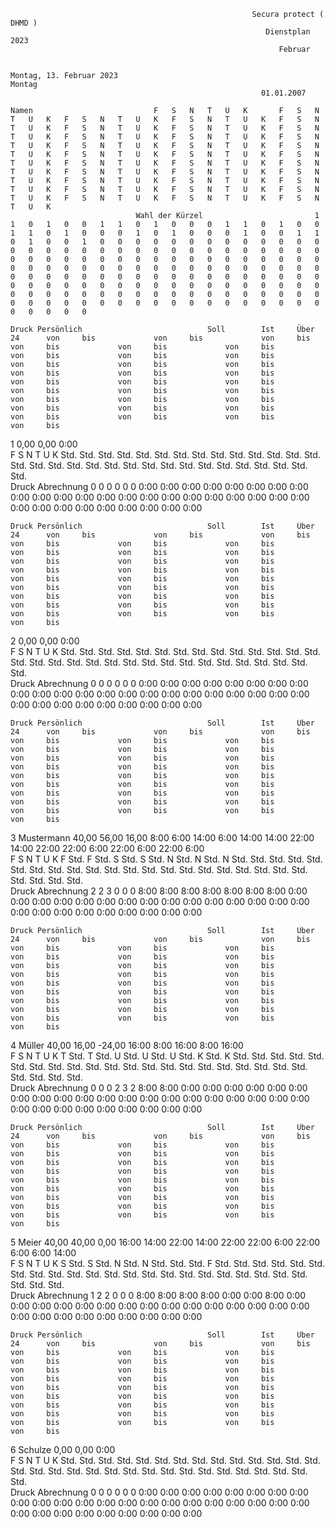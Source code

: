                                                           Secura protect ( DHMD )
                                                             Dienstplan 2023
                                                                Februar 
          
																																																																																																																																																																																																																																
	Montag, 13. Februar 2023														Montag																																																																																																																																																																																																																	
															01.01.2007																																																																																																																																																																																																																	
																																																																																																																																																																																																																																
	Namen							F	S	N	T	U	K		F	S	N	T	U	K	F	S	N	T	U	K	F	S	N	T	U	K	F	S	N	T	U	K	F	S	N	T	U	K	F	S	N	T	U	K	F	S	N	T	U	K	F	S	N	T	U	K	F	S	N	T	U	K	F	S	N	T	U	K	F	S	N	T	U	K	F	S	N	T	U	K	F	S	N	T	U	K	F	S	N	T	U	K	F	S	N	T	U	K	F	S	N	T	U	K	F	S	N	T	U	K	F	S	N	T	U	K	F	S	N	T	U	K	F	S	N	T	U	K	F	S	N	T	U	K	F	S	N	T	U	K	F	S	N	T	U	K	F	S	N	T	U	K	F	S	N	T	U	K	F	S	N	T	U	K	F	S	N	T	U	K	F	S	N	T	U	K	F	S	N	T	U	K	F	S	N	T	U	K	F	S	N	T	U	K																								
								Wahl der Kürzel							1	1	0	1	0	0	1	1	0	1	0	0	0	1	1	0	1	0	0	1	1	0	1	0	0	0	1	0	1	0	0	0	1	0	0	1	1	0	1	0	0	1	0	0	0	0	0	0	0	0	0	0	0	0	0	0	0	0	0	0	0	0	0	0	0	0	0	0	0	0	0	0	0	0	0	0	0	0	0	0	0	0	0	0	0	0	0	0	0	0	0	0	0	0	0	0	0	0	0	0	0	0	0	0	0	0	0	0	0	0	0	0	0	0	0	0	0	0	0	0	0	0	0	0	0	0	0	0	0	0	0	0	0	0	0	0	0	0	0	0	0	0	0	0	0	0	0	0	0	0	0	0	0	0	0	0	0	0	0	0	0	0	0	0	0	0	0	0	0	0	0	0	0	0	0	0	0	0	0	0	0	0	0	0	0	0																								
																																																																																																																																																																																																																																
	Druck Persönlich							Soll		Ist		Über		24		von		bis				von		bis				von		bis				von		bis				von		bis				von		bis				von		bis				von		bis				von		bis				von		bis				von		bis				von		bis				von		bis				von		bis				von		bis				von		bis				von		bis				von		bis				von		bis				von		bis				von		bis				von		bis				von		bis				von		bis				von		bis				von		bis				von		bis				von		bis				von		bis				von		bis				von		bis																										
1										0,00		0,00		0:00																																																																																																																																																																																																																		
								F	S	N	T	U	K					Std.						Std.						Std.						Std.						Std.						Std.						Std.						Std.						Std.						Std.						Std.						Std.						Std.						Std.						Std.						Std.						Std.						Std.						Std.						Std.						Std.						Std.						Std.						Std.						Std.						Std.						Std.						Std.						Std.						Std.						Std.																										
	Druck Abrechnung							0	0	0	0	0	0					0:00						0:00						0:00						0:00						0:00						0:00						0:00						0:00						0:00						0:00						0:00						0:00						0:00						0:00						0:00						0:00						0:00						0:00						0:00						0:00						0:00						0:00						0:00						0:00						0:00						0:00						0:00						0:00						0:00						0:00						0:00																										
																																																																																																																																																																																																																																
	Druck Persönlich							Soll		Ist		Über		24		von		bis				von		bis				von		bis				von		bis				von		bis				von		bis				von		bis				von		bis				von		bis				von		bis				von		bis				von		bis				von		bis				von		bis				von		bis				von		bis				von		bis				von		bis				von		bis				von		bis				von		bis				von		bis				von		bis				von		bis				von		bis				von		bis				von		bis				von		bis				von		bis				von		bis				von		bis																										
2										0,00		0,00		0:00																																																																																																																																																																																																																		
								F	S	N	T	U	K					Std.						Std.						Std.						Std.						Std.						Std.						Std.						Std.						Std.						Std.						Std.						Std.						Std.						Std.						Std.						Std.						Std.						Std.						Std.						Std.						Std.						Std.						Std.						Std.						Std.						Std.						Std.						Std.						Std.						Std.						Std.																										
	Druck Abrechnung							0	0	0	0	0	0					0:00						0:00						0:00						0:00						0:00						0:00						0:00						0:00						0:00						0:00						0:00						0:00						0:00						0:00						0:00						0:00						0:00						0:00						0:00						0:00						0:00						0:00						0:00						0:00						0:00						0:00						0:00						0:00						0:00						0:00						0:00																										
																																																																																																																																																																																																																																
	Druck Persönlich							Soll		Ist		Über		24		von		bis				von		bis				von		bis				von		bis				von		bis				von		bis				von		bis				von		bis				von		bis				von		bis				von		bis				von		bis				von		bis				von		bis				von		bis				von		bis				von		bis				von		bis				von		bis				von		bis				von		bis				von		bis				von		bis				von		bis				von		bis				von		bis				von		bis				von		bis				von		bis				von		bis				von		bis																										
3	Mustermann							40,00		56,00		16,00		8:00		6:00		14:00				6:00		14:00				14:00		22:00				14:00		22:00				22:00		6:00				22:00		6:00				22:00		6:00																																																																																																																																																																										
								F	S	N	T	U	K			F		Std.				F		Std.				S		Std.				S		Std.				N		Std.				N		Std.				N		Std.						Std.						Std.						Std.						Std.						Std.						Std.						Std.						Std.						Std.						Std.						Std.						Std.						Std.						Std.						Std.						Std.						Std.						Std.						Std.						Std.						Std.						Std.						Std.						Std.																										
	Druck Abrechnung							2	2	3	0	0	0					8:00						8:00						8:00						8:00						8:00						8:00						8:00						0:00						0:00						0:00						0:00						0:00						0:00						0:00						0:00						0:00						0:00						0:00						0:00						0:00						0:00						0:00						0:00						0:00						0:00						0:00						0:00						0:00						0:00						0:00						0:00																										
																																																																																																																																																																																																																																
	Druck Persönlich							Soll		Ist		Über		24		von		bis				von		bis				von		bis				von		bis				von		bis				von		bis				von		bis				von		bis				von		bis				von		bis				von		bis				von		bis				von		bis				von		bis				von		bis				von		bis				von		bis				von		bis				von		bis				von		bis				von		bis				von		bis				von		bis				von		bis				von		bis				von		bis				von		bis				von		bis				von		bis				von		bis				von		bis																										
4	Müller							40,00		16,00		-24,00		16:00		8:00		16:00				8:00		16:00																																																																																																																																																																																																								
								F	S	N	T	U	K			T		Std.				T		Std.				U		Std.				U		Std.				U		Std.				K		Std.				K		Std.						Std.						Std.						Std.						Std.						Std.						Std.						Std.						Std.						Std.						Std.						Std.						Std.						Std.						Std.						Std.						Std.						Std.						Std.						Std.						Std.						Std.						Std.						Std.						Std.																										
	Druck Abrechnung							0	0	0	2	3	2					8:00						8:00						0:00						0:00						0:00						0:00						0:00						0:00						0:00						0:00						0:00						0:00						0:00						0:00						0:00						0:00						0:00						0:00						0:00						0:00						0:00						0:00						0:00						0:00						0:00						0:00						0:00						0:00						0:00						0:00						0:00																										
																																																																																																																																																																																																																																
	Druck Persönlich							Soll		Ist		Über		24		von		bis				von		bis				von		bis				von		bis				von		bis				von		bis				von		bis				von		bis				von		bis				von		bis				von		bis				von		bis				von		bis				von		bis				von		bis				von		bis				von		bis				von		bis				von		bis				von		bis				von		bis				von		bis				von		bis				von		bis				von		bis				von		bis				von		bis				von		bis				von		bis				von		bis				von		bis																										
5	Meier							40,00		40,00		0,00		16:00		14:00		22:00				14:00		22:00				22:00		6:00				22:00		6:00																6:00		14:00																																																																																																																																																																										
								F	S	N	T	U	K			S		Std.				S		Std.				N		Std.				N		Std.						Std.						Std.				F		Std.						Std.						Std.						Std.						Std.						Std.						Std.						Std.						Std.						Std.						Std.						Std.						Std.						Std.						Std.						Std.						Std.						Std.						Std.						Std.						Std.						Std.						Std.						Std.						Std.																										
	Druck Abrechnung							1	2	2	0	0	0					8:00						8:00						8:00						8:00						0:00						0:00						8:00						0:00						0:00						0:00						0:00						0:00						0:00						0:00						0:00						0:00						0:00						0:00						0:00						0:00						0:00						0:00						0:00						0:00						0:00						0:00						0:00						0:00						0:00						0:00						0:00																										
																																																																																																																																																																																																																																
	Druck Persönlich							Soll		Ist		Über		24		von		bis				von		bis				von		bis				von		bis				von		bis				von		bis				von		bis				von		bis				von		bis				von		bis				von		bis				von		bis				von		bis				von		bis				von		bis				von		bis				von		bis				von		bis				von		bis				von		bis				von		bis				von		bis				von		bis				von		bis				von		bis				von		bis				von		bis				von		bis				von		bis				von		bis				von		bis																										
6	Schulze									0,00		0,00		0:00																																																																																																																																																																																																																		
								F	S	N	T	U	K					Std.						Std.						Std.						Std.						Std.						Std.						Std.						Std.						Std.						Std.						Std.						Std.						Std.						Std.						Std.						Std.						Std.						Std.						Std.						Std.						Std.						Std.						Std.						Std.						Std.						Std.						Std.						Std.						Std.						Std.						Std.																										
	Druck Abrechnung							0	0	0	0	0	0					0:00						0:00						0:00						0:00						0:00						0:00						0:00						0:00						0:00						0:00						0:00						0:00						0:00						0:00						0:00						0:00						0:00						0:00						0:00						0:00						0:00						0:00						0:00						0:00						0:00						0:00						0:00						0:00						0:00						0:00						0:00																										
																																																																																																																																																																																																																																
																																																																																																																																																																																																																																
																																																																																																																																																																																																																																
																																																																																																																																																																																																																																
																																																																																																																																																																																																																																
																																																																																																																																																																																																																																
																																																																																																																																																																																																																																
																																																																																																																																																																																																																																
																																																																																																																																																																																																																																
																																																																																																																																																																																																																																
																																																																																																																																																																																																																																
																																																																																																																																																																																																																																
																																																																																																																																																																																																																																
																																																																																																																																																																																																																																
																																																																																																																																																																																																																																
																																																																																																																																																																																																																																
																																																																																																																																																																																																																																
																																																																																																																																																																																																																																
																																																																																																																																																																																																																																
																																																																																																																																																																																																																																
																																																																																																																																																																																																																																
																																																																																																																																																																																																																																
																																																																																																																																																																																																																																
																																																																																																																																																																																																																																
																																																																																																																																																																																																																																
																																																																																																																																																																																																																																
																																																																																																																																																																																																																																
																																																																																																																																																																																																																																
																																																																																																																																																																																																																																
																																																																																																																																																																																																																																
																																																																																																																																																																																																																																
																																																																																																																																																																																																																																
																																																																																																																																																																																																																																
																																																																																																																																																																																																																																
																																																																																																																																																																																																																																
																																																																																																																																																																																																																																
																																																																																																																																																																																																																																
																																																																																																																																																																																																																																
																																																																																																																																																																																																																																
																																																																																																																																																																																																																																
																																																																																																																																																																																																																																
																																																																																																																																																																																																																																
																																																																																																																																																																																																																																
																																																																																																																																																																																																																																
																																																																																																																																																																																																																																
																																																																																																																																																																																																																																
																																																																																																																																																																																																																																
																																																																																																																																																																																																																																
																																																																																																																																																																																																																																
																																																																																																																																																																																																																																
																																																																																																																																																																																																																																
																																																																																																																																																																																																																																
																																																																																																																																																																																																																																
																																																																																																																																																																																																																																
																																																																																																																																																																																																																																
																																																																																																																																																																																																																																
																																																																																																																																																																																																																																
																																																																																																																																																																																																																																
																																																																																																																																																																																																																																
																																																																																																																																																																																																																																
																																																																																																																																																																																																																																
																																																																																																																																																																																																																																
																																																																																																																																																																																																																																
																																																																																																																																																																																																																																
																																																																																																																																																																																																																																
																																																																																																																																																																																																																																
																																																																																																																																																																																																																																
																																																																																																																																																																																																																																
																																																																																																																																																																																																																																
																																																																																																																																																																																																																																
																																																																																																																																																																																																																																
																																																																																																																																																																																																																																
																																																																																																																																																																																																																																
																																																																																																																																																																																																																																
																																																																																																																																																																																																																																
																																																																																																																																																																																																																																
																																																																																																																																																																																																																																
																																																																																																																																																																																																																																
																																																																																																																																																																																																																																
																																																																																																																																																																																																																																
																																																																																																																																																																																																																																
																																																																																																																																																																																																																																
																																																																																																																																																																																																																																
																																																																																																																																																																																																																																
																																																																																																																																																																																																																																
																																																																																																																																																																																																																																
																																																																																																																																																																																																																																
																																																																																																																																																																																																																																
																																																																																																																																																																																																																																
																																																																																																																																																																																																																																
																																																																																																																																																																																																																																
																																																																																																																																																																																																																																
																																																																																																																																																																																																																																
																																																																																																																																																																																																																																
																																																																																																																																																																																																																																
																																																																																																																																																																																																																																
																																																																																																																																																																																																																																
																																																																																																																																																																																																																																
																																																																																																																																																																																																																																
																																																																																																																																																																																																																																
																																																																																																																																																																																																																																
																																																																																																																																																																																																																																
																																																																																																																																																																																																																																
																																																																																																																																																																																																																																
																																																																																																																																																																																																																																
																																																																																																																																																																																																																																
																																																																																																																																																																																																																																
																																																																																																																																																																																																																																
																																																																																																																																																																																																																																
																																																																																																																																																																																																																																
																																																																																																																																																																																																																																
																																																																																																																																																																																																																																
																																																																																																																																																																																																																																
																																																																																																																																																																																																																																
																																																																																																																																																																																																																																
																																																																																																																																																																																																																																
																																																																																																																																																																																																																																
																																																																																																																																																																																																																																
																																																																																																																																																																																																																																
																																																																																																																																																																																																																																
																																																																																																																																																																																																																																
																																																																																																																																																																																																																																
																																																																																																																																																																																																																																
																																																																																																																																																																																																																																
																																																																																																																																																																																																																																
																																																																																																																																																																																																																																
																																																																																																																																																																																																																																
																																																																																																																																																																																																																																
																																																																																																																																																																																																																																
																																																																																																																																																																																																																																
																																																																																																																																																																																																																																
																																																																																																																																																																																																																																
																																																																																																																																																																																																																																
																																																																																																																																																																																																																																
																																																																																																																																																																																																																																
																																																																																																																																																																																																																																
																																																																																																																																																																																																																																
																																																																																																																																																																																																																																
																																																																																																																																																																																																																																
																																																																																																																																																																																																																																
																																																																																																																																																																																																																																
																																																																																																																																																																																																																																
																																																																																																																																																																																																																																
																																																																																																																																																																																																																																
																																																																																																																																																																																																																																
																																																																																																																																																																																																																																
																																																																																																																																																																																																																																
																																																																																																																																																																																																																																
																																																																																																																																																																																																																																
																																																																																																																																																																																																																																
																																																																																																																																																																																																																																
																																																																																																																																																																																																																																
																																																																																																																																																																																																																																
																																																																																																																																																																																																																																
																																																																																																																																																																																																																																
																																																																																																																																																																																																																																
																																																																																																																																																																																																																																
																																																																																																																																																																																																																																
																																																																																																																																																																																																																																
																																																																																																																																																																																																																																
																																																																																																																																																																																																																																
																																																																																																																																																																																																																																
																																																																																																																																																																																																																																
																																																																																																																																																																																																																																
																																																																																																																																																																																																																																
																																																																																																																																																																																																																																
																																																																																																																																																																																																																																
																																																																																																																																																																																																																																
																																																																																																																																																																																																																																
																																																																																																																																																																																																																																
																																																																																																																																																																																																																																
																																																																																																																																																																																																																																
																																																																																																																																																																																																																																
																																																																																																																																																																																																																																
																																																																																																																																																																																																																																
																																																																																																																																																																																																																																
																																																																																																																																																																																																																																
																																																																																																																																																																																																																																
																																																																																																																																																																																																																																
																																																																																																																																																																																																																																
																																																																																																																																																																																																																																
																																																																																																																																																																																																																																
																																																																																																																																																																																																																																
																																																																																																																																																																																																																																
																																																																																																																																																																																																																																
																																																																																																																																																																																																																																
																																																																																																																																																																																																																																
																																																																																																																																																																																																																																
																																																																																																																																																																																																																																
																																																																																																																																																																																																																																
																																																																																																																																																																																																																																
																																																																																																																																																																																																																																
																																																																																																																																																																																																																																
																																																																																																																																																																																																																																
																																																																																																																																																																																																																																
																																																																																																																																																																																																																																
																																																																																																																																																																																																																																
																																																																																																																																																																																																																																
																																																																																																																																																																																																																																
																																																																																																																																																																																																																																
																																																																																																																																																																																																																																
																																																																																																																																																																																																																																
																																																																																																																																																																																																																																
																																																																																																																																																																																																																																
																																																																																																																																																																																																																																
																																																																																																																																																																																																																																
																																																																																																																																																																																																																																
																																																																																																																																																																																																																																
																																																																																																																																																																																																																																
																																																																																																																																																																																																																																
																																																																																																																																																																																																																																
																																																																																																																																																																																																																																
																																																																																																																																																																																																																																
																																																																																																																																																																																																																																
																																																																																																																																																																																																																																
																																																																																																																																																																																																																																
																																																																																																																																																																																																																																
																																																																																																																																																																																																																																
																																																																																																																																																																																																																																
																																																																																																																																																																																																																																
																																																																																																																																																																																																																																
																																																																																																																																																																																																																																
																																																																																																																																																																																																																																
																																																																																																																																																																																																																																
																																																																																																																																																																																																																																
																																																																																																																																																																																																																																
																																																																																																																																																																																																																																
																																																																																																																																																																																																																																
																																																																																																																																																																																																																																
																																																																																																																																																																																																																																
																																																																																																																																																																																																																																
																																																																																																																																																																																																																																
																																																																																																																																																																																																																																
																																																																																																																																																																																																																																
																																																																																																																																																																																																																																
																																																																																																																																																																																																																																
																																																																																																																																																																																																																																
																																																																																																																																																																																																																																
																																																																																																																																																																																																																																
																																																																																																																																																																																																																																
																																																																																																																																																																																																																																
																																																																																																																																																																																																																																
																																																																																																																																																																																																																																
																																																																																																																																																																																																																																
																																																																																																																																																																																																																																
																																																																																																																																																																																																																																
																																																																																																																																																																																																																																
																																																																																																																																																																																																																																
																																																																																																																																																																																																																																
																																																																																																																																																																																																																																
																																																																																																																																																																																																																																
																																																																																																																																																																																																																																
																																																																																																																																																																																																																																
																																																																																																																																																																																																																																
																																																																																																																																																																																																																																
																																																																																																																																																																																																																																
																																																																																																																																																																																																																																
																																																																																																																																																																																																																																
																																																																																																																																																																																																																																
																																																																																																																																																																																																																																
																																																																																																																																																																																																																																
																																																																																																																																																																																																																																
																																																																																																																																																																																																																																
																																																																																																																																																																																																																																
																																																																																																																																																																																																																																
																																																																																																																																																																																																																																
																																																																																																																																																																																																																																
																																																																																																																																																																																																																																
																																																																																																																																																																																																																																
																																																																																																																																																																																																																																
																																																																																																																																																																																																																																
																																																																																																																																																																																																																																
																																																																																																																																																																																																																																
																																																																																																																																																																																																																																
																																																																																																																																																																																																																																
																																																																																																																																																																																																																																
																																																																																																																																																																																																																																
																																																																																																																																																																																																																																
																																																																																																																																																																																																																																
																																																																																																																																																																																																																																
																																																																																																																																																																																																																																
																																																																																																																																																																																																																																
																																																																																																																																																																																																																																
																																																																																																																																																																																																																																
																																																																																																																																																																																																																																
																																																																																																																																																																																																																																
																																																																																																																																																																																																																																
																																																																																																																																																																																																																																
																																																																																																																																																																																																																																
																																																																																																																																																																																																																																
																																																																																																																																																																																																																																
																																																																																																																																																																																																																																
																																																																																																																																																																																																																																
																																																																																																																																																																																																																																
																																																																																																																																																																																																																																
																																																																																																																																																																																																																																
																																																																																																																																																																																																																																
																																																																																																																																																																																																																																
																																																																																																																																																																																																																																
																																																																																																																																																																																																																																
																																																																																																																																																																																																																																
																																																																																																																																																																																																																																
																																																																																																																																																																																																																																
																																																																																																																																																																																																																																
																																																																																																																																																																																																																																
																																																																																																																																																																																																																																
																																																																																																																																																																																																																																
																																																																																																																																																																																																																																
																																																																																																																																																																																																																																
																																																																																																																																																																																																																																
																																																																																																																																																																																																																																
																																																																																																																																																																																																																																
																																																																																																																																																																																																																																
																																																																																																																																																																																																																																
																																																																																																																																																																																																																																
																																																																																																																																																																																																																																
																																																																																																																																																																																																																																
																																																																																																																																																																																																																																
																																																																																																																																																																																																																																
																																																																																																																																																																																																																																
																																																																																																																																																																																																																																
																																																																																																																																																																																																																																
																																																																																																																																																																																																																																
																																																																																																																																																																																																																																
																																																																																																																																																																																																																																
																																																																																																																																																																																																																																
																																																																																																																																																																																																																																
																																																																																																																																																																																																																																
																																																																																																																																																																																																																																
																																																																																																																																																																																																																																
																																																																																																																																																																																																																																
																																																																																																																																																																																																																																
																																																																																																																																																																																																																																
																																																																																																																																																																																																																																
																																																																																																																																																																																																																																
																																																																																																																																																																																																																																
																																																																																																																																																																																																																																
																																																																																																																																																																																																																																
																																																																																																																																																																																																																																
																																																																																																																																																																																																																																
																																																																																																																																																																																																																																
																																																																																																																																																																																																																																
																																																																																																																																																																																																																																
																																																																																																																																																																																																																																
																																																																																																																																																																																																																																
																																																																																																																																																																																																																																
																																																																																																																																																																																																																																
																																																																																																																																																																																																																																
																																																																																																																																																																																																																																
																																																																																																																																																																																																																																
																																																																																																																																																																																																																																
																																																																																																																																																																																																																																
																																																																																																																																																																																																																																
																																																																																																																																																																																																																																
																																																																																																																																																																																																																																
																																																																																																																																																																																																																																
																																																																																																																																																																																																																																
																																																																																																																																																																																																																																
																																																																																																																																																																																																																																
																																																																																																																																																																																																																																
																																																																																																																																																																																																																																
																																																																																																																																																																																																																																
																																																																																																																																																																																																																																
																																																																																																																																																																																																																																
																																																																																																																																																																																																																																
																																																																																																																																																																																																																																
																																																																																																																																																																																																																																
																																																																																																																																																																																																																																
																																																																																																																																																																																																																																
																																																																																																																																																																																																																																
																																																																																																																																																																																																																																
																																																																																																																																																																																																																																
																																																																																																																																																																																																																																
																																																																																																																																																																																																																																
																																																																																																																																																																																																																																
																																																																																																																																																																																																																																
																																																																																																																																																																																																																																
																																																																																																																																																																																																																																
																																																																																																																																																																																																																																
																																																																																																																																																																																																																																
																																																																																																																																																																																																																																
																																																																																																																																																																																																																																
																																																																																																																																																																																																																																
																																																																																																																																																																																																																																
																																																																																																																																																																																																																																
																																																																																																																																																																																																																																
																																																																																																																																																																																																																																
																																																																																																																																																																																																																																
																																																																																																																																																																																																																																
																																																																																																																																																																																																																																
																																																																																																																																																																																																																																
																																																																																																																																																																																																																																
																																																																																																																																																																																																																																
																																																																																																																																																																																																																																
																																																																																																																																																																																																																																
																																																																																																																																																																																																																																
																																																																																																																																																																																																																																
																																																																																																																																																																																																																																
																																																																																																																																																																																																																																
																																																																																																																																																																																																																																
																																																																																																																																																																																																																																
																																																																																																																																																																																																																																
																																																																																																																																																																																																																																
																																																																																																																																																																																																																																
																																																																																																																																																																																																																																
																																																																																																																																																																																																																																
																																																																																																																																																																																																																																
																																																																																																																																																																																																																																
																																																																																																																																																																																																																																
																																																																																																																																																																																																																																
																																																																																																																																																																																																																																
																																																																																																																																																																																																																																
																																																																																																																																																																																																																																
																																																																																																																																																																																																																																
																																																																																																																																																																																																																																
																																																																																																																																																																																																																																
																																																																																																																																																																																																																																
																																																																																																																																																																																																																																
																																																																																																																																																																																																																																
																																																																																																																																																																																																																																
																																																																																																																																																																																																																																
																																																																																																																																																																																																																																
																																																																																																																																																																																																																																
																																																																																																																																																																																																																																
																																																																																																																																																																																																																																
																																																																																																																																																																																																																																
																																																																																																																																																																																																																																
																																																																																																																																																																																																																																
																																																																																																																																																																																																																																
																																																																																																																																																																																																																																
																																																																																																																																																																																																																																
																																																																																																																																																																																																																																
																																																																																																																																																																																																																																
																																																																																																																																																																																																																																
																																																																																																																																																																																																																																
																																																																																																																																																																																																																																
																																																																																																																																																																																																																																
																																																																																																																																																																																																																																
																																																																																																																																																																																																																																
																																																																																																																																																																																																																																
																																																																																																																																																																																																																																
																																																																																																																																																																																																																																
																																																																																																																																																																																																																																
																																																																																																																																																																																																																																
																																																																																																																																																																																																																																
																																																																																																																																																																																																																																
																																																																																																																																																																																																																																
																																																																																																																																																																																																																																
																																																																																																																																																																																																																																
																																																																																																																																																																																																																																
																																																																																																																																																																																																																																
																																																																																																																																																																																																																																
																																																																																																																																																																																																																																
																																																																																																																																																																																																																																
																																																																																																																																																																																																																																
																																																																																																																																																																																																																																
																																																																																																																																																																																																																																
																																																																																																																																																																																																																																
																																																																																																																																																																																																																																
																																																																																																																																																																																																																																
																																																																																																																																																																																																																																
																																																																																																																																																																																																																																
																																																																																																																																																																																																																																
																																																																																																																																																																																																																																
																																																																																																																																																																																																																																
																																																																																																																																																																																																																																
																																																																																																																																																																																																																																
																																																																																																																																																																																																																																
																																																																																																																																																																																																																																
																																																																																																																																																																																																																																
																																																																																																																																																																																																																																
																																																																																																																																																																																																																																
																																																																																																																																																																																																																																
																																																																																																																																																																																																																																
																																																																																																																																																																																																																																
																																																																																																																																																																																																																																
																																																																																																																																																																																																																																
																																																																																																																																																																																																																																
																																																																																																																																																																																																																																
																																																																																																																																																																																																																																
																																																																																																																																																																																																																																
																																																																																																																																																																																																																																
																																																																																																																																																																																																																																
																																																																																																																																																																																																																																
																																																																																																																																																																																																																																
																																																																																																																																																																																																																																
																																																																																																																																																																																																																																
																																																																																																																																																																																																																																
																																																																																																																																																																																																																																
																																																																																																																																																																																																																																
																																																																																																																																																																																																																																
																																																																																																																																																																																																																																
																																																																																																																																																																																																																																
																																																																																																																																																																																																																																
																																																																																																																																																																																																																																
																																																																																																																																																																																																																																
																																																																																																																																																																																																																																
																																																																																																																																																																																																																																
																																																																																																																																																																																																																																
																																																																																																																																																																																																																																
																																																																																																																																																																																																																																
																																																																																																																																																																																																																																
																																																																																																																																																																																																																																
																																																																																																																																																																																																																																
																																																																																																																																																																																																																																
																																																																																																																																																																																																																																
																																																																																																																																																																																																																																
																																																																																																																																																																																																																																
																																																																																																																																																																																																																																
																																																																																																																																																																																																																																
																																																																																																																																																																																																																																
																																																																																																																																																																																																																																
																																																																																																																																																																																																																																
																																																																																																																																																																																																																																
																																																																																																																																																																																																																																
																																																																																																																																																																																																																																
																																																																																																																																																																																																																																
																																																																																																																																																																																																																																
																																																																																																																																																																																																																																
																																																																																																																																																																																																																																
																																																																																																																																																																																																																																
																																																																																																																																																																																																																																
																																																																																																																																																																																																																																
																																																																																																																																																																																																																																
																																																																																																																																																																																																																																
																																																																																																																																																																																																																																
																																																																																																																																																																																																																																
																																																																																																																																																																																																																																
																																																																																																																																																																																																																																
																																																																																																																																																																																																																																
																																																																																																																																																																																																																																
																																																																																																																																																																																																																																
																																																																																																																																																																																																																																
																																																																																																																																																																																																																																
																																																																																																																																																																																																																																
																																																																																																																																																																																																																																
																																																																																																																																																																																																																																
																																																																																																																																																																																																																																
																																																																																																																																																																																																																																
																																																																																																																																																																																																																																
																																																																																																																																																																																																																																
																																																																																																																																																																																																																																
																																																																																																																																																																																																																																
																																																																																																																																																																																																																																
																																																																																																																																																																																																																																
																																																																																																																																																																																																																																
																																																																																																																																																																																																																																
																																																																																																																																																																																																																																
																																																																																																																																																																																																																																
																																																																																																																																																																																																																																
																																																																																																																																																																																																																																
																																																																																																																																																																																																																																
																																																																																																																																																																																																																																
																																																																																																																																																																																																																																
																																																																																																																																																																																																																																
																																																																																																																																																																																																																																
																																																																																																																																																																																																																																
																																																																																																																																																																																																																																
																																																																																																																																																																																																																																
																																																																																																																																																																																																																																
																																																																																																																																																																																																																																
																																																																																																																																																																																																																																
																																																																																																																																																																																																																																
																																																																																																																																																																																																																																
																																																																																																																																																																																																																																
																																																																																																																																																																																																																																
																																																																																																																																																																																																																																
																																																																																																																																																																																																																																
																																																																																																																																																																																																																																
